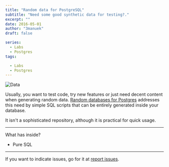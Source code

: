 ```yaml
---
title: "Random data for PostgreSQL"
subtitle: "Need some good synthetic data for testing?."
excerpt: ""
date: 2016-05-01
author: "3manuek"
draft: false

series:
  - Labs
  - Postgres
tags:

  - Labs
  - Postgres
---
```


![Data](/images/posts/data-postgres.png)

Usually, you want to test code, try new features or just need decent content when
generating random data. [Random databases for Postgres][1] addresses this need by
simple SQL scripts that can be entirely generated inside your database.

It isn't a sophisticated repository, although it is practical for quick usage.

---

What has inside?

- Pure SQL

---

If you want to indicate issues, go for it at [report issues][2].

[1]: https://github.com/3manuek/Random-database-for-Postgres
[2]: https://github.com/3manuek/Random-database-for-Postgres/issues

